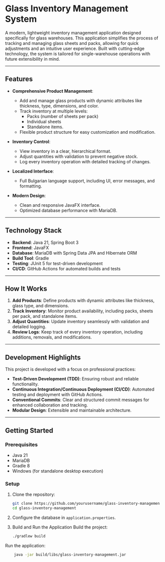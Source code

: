 # Glass Inventory Management System

A modern, lightweight inventory management application designed specifically for glass warehouses. This application simplifies the process of tracking and managing glass sheets and packs, allowing for quick adjustments and an intuitive user experience. Built with cutting-edge technology, the system is tailored for single-warehouse operations with future extensibility in mind.

---

## Features

- **Comprehensive Product Management**:
  - Add and manage glass products with dynamic attributes like thickness, type, dimensions, and color.
  - Track inventory at multiple levels:
    - Packs (number of sheets per pack)
    - Individual sheets
    - Standalone items.
  - Flexible product structure for easy customization and modification.

- **Inventory Control**:
  - View inventory in a clear, hierarchical format.
  - Adjust quantities with validation to prevent negative stock.
  - Log every inventory operation with detailed tracking of changes.

- **Localized Interface**:
  - Full Bulgarian language support, including UI, error messages, and formatting.

- **Modern Design**:
  - Clean and responsive JavaFX interface.
  - Optimized database performance with MariaDB.

---

## Technology Stack

- **Backend**: Java 21, Spring Boot 3
- **Frontend**: JavaFX
- **Database**: MariaDB with Spring Data JPA and Hibernate ORM
- **Build Tool**: Gradle
- **Testing**: JUnit 5 for test-driven development
- **CI/CD**: GitHub Actions for automated builds and tests

---

## How It Works

1. **Add Products**: Define products with dynamic attributes like thickness, glass type, and dimensions.
2. **Track Inventory**: Monitor product availability, including packs, sheets per pack, and standalone items.
3. **Adjust Quantities**: Update inventory seamlessly with validation and detailed logging.
4. **Review Logs**: Keep track of every inventory operation, including additions, removals, and modifications.

---

## Development Highlights

This project is developed with a focus on professional practices:
- **Test-Driven Development (TDD)**: Ensuring robust and reliable functionality.
- **Continuous Integration/Continuous Deployment (CI/CD)**: Automated testing and deployment with GitHub Actions.
- **Conventional Commits**: Clear and structured commit messages for enhanced collaboration and tracking.
- **Modular Design**: Extensible and maintainable architecture.

---

## Getting Started

### Prerequisites
- Java 21
- MariaDB
- Gradle 8
- Windows (for standalone desktop execution)

### Setup
1. Clone the repository:
   ```bash
   git clone https://github.com/yourusername/glass-inventory-management.git
   cd glass-inventory-management
   ```
2. Configure the database in `application.properties`.
3. Build and Run the Application
Build the project:

    ``` bash
    ./gradlew build
    ```
Run the application:

``` bash
    java -jar build/libs/glass-inventory-management.jar
```


